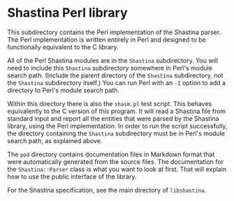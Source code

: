 # Shastina Perl library

This subdirectory contains the Perl implementation of the Shastina parser.  The Perl implementation is written entirely in Perl and designed to be functionally equivalent to the C library.

All of the Perl Shastina modules are in the `Shastina` subdirectory.  You will need to include this `Shastina` subdirectory somewhere in Perl's module search path.  (Include the parent directory of the `Shastina` subdirectory, not the `Shastina` subdirectory itself.)  You can run Perl with an `-I` option to add a directory to Perl's module search path.

Within this directory there is also the `shasm.pl` test script.  This behaves equivalently to the C version of this program.  It will read a Shastina file from standard input and report all the entities that were parsed by the Shastina library, using the Perl implementation.  In order to run the script successfully, the directory containing the `Shastina` subdirectory must be in Perl's module search path, as explained above.

The `pod` directory contains documentation files in Markdown format that were automatically generated from the source files.  The documentation for the `Shastina::Parser` class is what you want to look at first.  That will explain how to use the public interface of the library.

For the Shastina specification, see the main directory of `libshastina`.

